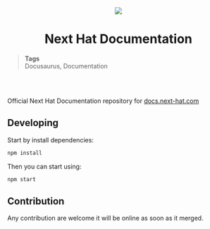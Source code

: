 <div align="center">
  <img src="https://download.next-hat.com/ressources/images/logo3.png" >
  <h1>Next Hat Documentation</h1>
</div>

<blockquote class="tags">
 <strong>Tags</strong>
 </br>
 <span id="nxtmdoc-meta-keywords">
  Docusaurus, Documentation
 </span>
</blockquote>

</br>
</br>

<p id="nxtmdoc-meta-description">
Official Next Hat Documentation repository for <a href="https://docs.next-hat.com">docs.next-hat.com</a>
<p>

## Developing

Start by install dependencies:

```sh
npm install
```

Then you can start using:

```sh
npm start
```


## Contribution

Any contribution are welcome it will be online as soon as it merged.
